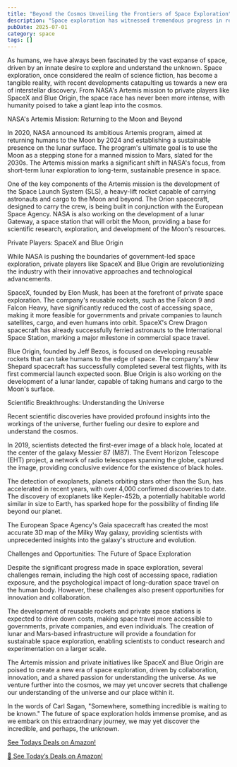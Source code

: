 ```yaml
---
title: "Beyond the Cosmos Unveiling the Frontiers of Space Exploration"
description: "Space exploration has witnessed tremendous progress in recent years, with breakthroughs in technology, scientific discoveries, and human endeavors to venture beyond our planet. This article delves ..."
pubDate: 2025-07-01
category: space
tags: []
---
```


As humans, we have always been fascinated by the vast expanse of space, driven by an innate desire to explore and understand the unknown. Space exploration, once considered the realm of science fiction, has become a tangible reality, with recent developments catapulting us towards a new era of interstellar discovery. From NASA's Artemis mission to private players like SpaceX and Blue Origin, the space race has never been more intense, with humanity poised to take a giant leap into the cosmos.

NASA's Artemis Mission: Returning to the Moon and Beyond

In 2020, NASA announced its ambitious Artemis program, aimed at returning humans to the Moon by 2024 and establishing a sustainable presence on the lunar surface. The program's ultimate goal is to use the Moon as a stepping stone for a manned mission to Mars, slated for the 2030s. The Artemis mission marks a significant shift in NASA's focus, from short-term lunar exploration to long-term, sustainable presence in space.

One of the key components of the Artemis mission is the development of the Space Launch System (SLS), a heavy-lift rocket capable of carrying astronauts and cargo to the Moon and beyond. The Orion spacecraft, designed to carry the crew, is being built in conjunction with the European Space Agency. NASA is also working on the development of a lunar Gateway, a space station that will orbit the Moon, providing a base for scientific research, exploration, and development of the Moon's resources.

Private Players: SpaceX and Blue Origin

While NASA is pushing the boundaries of government-led space exploration, private players like SpaceX and Blue Origin are revolutionizing the industry with their innovative approaches and technological advancements.

SpaceX, founded by Elon Musk, has been at the forefront of private space exploration. The company's reusable rockets, such as the Falcon 9 and Falcon Heavy, have significantly reduced the cost of accessing space, making it more feasible for governments and private companies to launch satellites, cargo, and even humans into orbit. SpaceX's Crew Dragon spacecraft has already successfully ferried astronauts to the International Space Station, marking a major milestone in commercial space travel.

Blue Origin, founded by Jeff Bezos, is focused on developing reusable rockets that can take humans to the edge of space. The company's New Shepard spacecraft has successfully completed several test flights, with its first commercial launch expected soon. Blue Origin is also working on the development of a lunar lander, capable of taking humans and cargo to the Moon's surface.

Scientific Breakthroughs: Understanding the Universe

Recent scientific discoveries have provided profound insights into the workings of the universe, further fueling our desire to explore and understand the cosmos.

In 2019, scientists detected the first-ever image of a black hole, located at the center of the galaxy Messier 87 (M87). The Event Horizon Telescope (EHT) project, a network of radio telescopes spanning the globe, captured the image, providing conclusive evidence for the existence of black holes.

The detection of exoplanets, planets orbiting stars other than the Sun, has accelerated in recent years, with over 4,000 confirmed discoveries to date. The discovery of exoplanets like Kepler-452b, a potentially habitable world similar in size to Earth, has sparked hope for the possibility of finding life beyond our planet.

The European Space Agency's Gaia spacecraft has created the most accurate 3D map of the Milky Way galaxy, providing scientists with unprecedented insights into the galaxy's structure and evolution.

Challenges and Opportunities: The Future of Space Exploration

Despite the significant progress made in space exploration, several challenges remain, including the high cost of accessing space, radiation exposure, and the psychological impact of long-duration space travel on the human body. However, these challenges also present opportunities for innovation and collaboration.

The development of reusable rockets and private space stations is expected to drive down costs, making space travel more accessible to governments, private companies, and even individuals. The creation of lunar and Mars-based infrastructure will provide a foundation for sustainable space exploration, enabling scientists to conduct research and experimentation on a larger scale.

The Artemis mission and private initiatives like SpaceX and Blue Origin are poised to create a new era of space exploration, driven by collaboration, innovation, and a shared passion for understanding the universe. As we venture further into the cosmos, we may yet uncover secrets that challenge our understanding of the universe and our place within it.

In the words of Carl Sagan, "Somewhere, something incredible is waiting to be known." The future of space exploration holds immense promise, and as we embark on this extraordinary journey, we may yet discover the incredible, and perhaps, the unknown.

[ See Todays Deals on Amazon!](https://amzn.to/3UjsCWp)

[🛒 See Today’s Deals on Amazon!](https://amzn.to/3UjsCWp)
